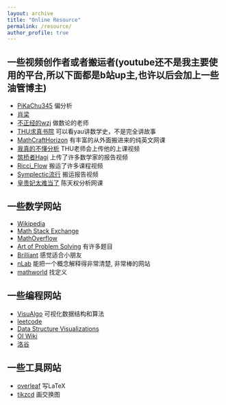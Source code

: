 ```yaml
---
layout: archive
title: "Online Resource"
permalink: /resource/
author_profile: true
---
```


##  一些视频创作者或者搬运者(youtube还不是我主要使用的平台,所以下面都是b站up主,也许以后会加上一些油管博主)
   - [PiKaChu345](https://space.bilibili.com/180947374/?spm_id_from=333.999.0.0) 偏分析
   - [肖梁](https://space.bilibili.com/522336423/?spm_id_from=333.999.0.0) 
   - [不正经的wzj](https://space.bilibili.com/472745643/?spm_id_from=333.999.0.0) 做数论的老师
   - [THU求真书院](https://space.bilibili.com/631287351/?spm_id_from=333.999.0.0) 可以看yau讲数学史，不是完全讲故事
   - [MathCraftHorizon](https://space.bilibili.com/3546384531720558/?spm_id_from=333.999.0.0) 有丰富的从外面搬进来的纯英文网课
   - [我真的不懂分析](https://space.bilibili.com/85657899/?spm_id_from=333.999.0.0) THU老师会上传他的上课视频
   - [筑桥者Hagi](https://space.bilibili.com/617908/?spm_id_from=333.999.0.0) 上传了许多数学家的报告视频
   - [Ricci_Flow](https://space.bilibili.com/7237500/video?tid=0&pn=2&keyword=&order=pubdate) 搬运了许多课程视频
   - [Symplectic流行](https://space.bilibili.com/371865065/?spm_id_from=333.999.0.0) 搬运报告视频
   - [皇贵妃太难当了](https://space.bilibili.com/383595761/?spm_id_from=333.999.0.0) 陈天权分析网课

##  一些数学网站
   - [Wikipedia](https://en.wikipedia.org/wiki/Wiki) 
   - [Math Stack Exchange](https://math.stackexchange.com/)
   - [MathOverflow](https://mathoverflow.net/)
   - [Art of Problem Solving](https://artofproblemsolving.com/community) 有许多题目
   - [Brilliant](https://brilliant.org/) 感觉适合小朋友
   - [nLab](https://ncatlab.org/nlab/show/HomePage) 能把一个概念解释得非常清楚, 非常棒的网站
   - [mathworld](https://mathworld.wolfram.com/) 找定义 

##  一些编程网站
   - [VisuAlgo](https://visualgo.net/zh) 可视化数据结构和算法
   - [leetcode](https://leetcode.com/)
   - [Data Structure Visualizations](https://www.cs.usfca.edu/~galles/visualization/Algorithms.html)  
   - [OI Wiki](https://oi-wiki.org/)
   - [洛谷](https://www.luogu.com.cn/)
 
## 一些工具网站
   - [overleaf](https://cn.overleaf.com/) 写LaTeX
   - [tikzcd](https://tikzcd.yichuanshen.de/)   画交换图